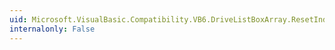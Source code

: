 ```yaml
---
uid: Microsoft.VisualBasic.Compatibility.VB6.DriveListBoxArray.ResetIndex(Microsoft.VisualBasic.Compatibility.VB6.DriveListBox)
internalonly: False
---
```

